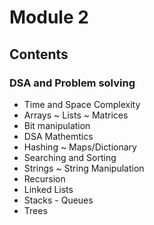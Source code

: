 # Module 2

## Contents

### DSA and Problem solving

- Time and Space Complexity
- Arrays ~ Lists ~ Matrices
- Bit manipulation
- DSA Mathemtics
- Hashing ~ Maps/Dictionary
- Searching and Sorting
- Strings ~ String Manipulation
- Recursion
- Linked Lists
- Stacks - Queues
- Trees
